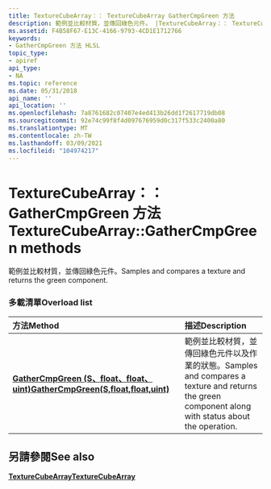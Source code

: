 ```yaml
---
title: TextureCubeArray：： TextureCubeArray GatherCmpGreen 方法
description: 範例並比較材質，並傳回綠色元件。 |TextureCubeArray：： TextureCubeArray GatherCmpGreen 方法
ms.assetid: F4B58F67-E13C-4166-9793-4CD1E1712766
keywords:
- GatherCmpGreen 方法 HLSL
topic_type:
- apiref
api_type:
- NA
ms.topic: reference
ms.date: 05/31/2018
api_name: ''
api_location: ''
ms.openlocfilehash: 7a8761682c07407e4ed413b26dd1f2617719db08
ms.sourcegitcommit: 92e74c99f8f4d097676959d0c317f533c2400a80
ms.translationtype: MT
ms.contentlocale: zh-TW
ms.lasthandoff: 03/09/2021
ms.locfileid: "104974217"
---
```

# <a name="texturecubearraygathercmpgreen-methods"></a><span data-ttu-id="f1698-105">TextureCubeArray：： GatherCmpGreen 方法</span><span class="sxs-lookup"><span data-stu-id="f1698-105">TextureCubeArray::GatherCmpGreen methods</span></span>

<span data-ttu-id="f1698-106">範例並比較材質，並傳回綠色元件。</span><span class="sxs-lookup"><span data-stu-id="f1698-106">Samples and compares a texture and returns the green component.</span></span>

### <a name="overload-list"></a><span data-ttu-id="f1698-107">多載清單</span><span class="sxs-lookup"><span data-stu-id="f1698-107">Overload list</span></span>



| <span data-ttu-id="f1698-108">方法</span><span class="sxs-lookup"><span data-stu-id="f1698-108">Method</span></span>                                                                                      | <span data-ttu-id="f1698-109">描述</span><span class="sxs-lookup"><span data-stu-id="f1698-109">Description</span></span>                                                                                                      |
|:--------------------------------------------------------------------------------------------|:-----------------------------------------------------------------------------------------------------------------|
| [<span data-ttu-id="f1698-110">**GatherCmpGreen (S、float、float、uint)**</span><span class="sxs-lookup"><span data-stu-id="f1698-110">**GatherCmpGreen(S,float,float,uint)**</span></span>](tcubearray-gathercmpgreen-s-float-float-uint-.md) | <span data-ttu-id="f1698-111">範例並比較材質，並傳回綠色元件以及作業的狀態。</span><span class="sxs-lookup"><span data-stu-id="f1698-111">Samples and compares a texture and returns the green component along with status about the operation.</span></span><br/> |



## <a name="see-also"></a><span data-ttu-id="f1698-112">另請參閱</span><span class="sxs-lookup"><span data-stu-id="f1698-112">See also</span></span>

<dl> <dt>

[<span data-ttu-id="f1698-113">**TextureCubeArray**</span><span class="sxs-lookup"><span data-stu-id="f1698-113">**TextureCubeArray**</span></span>](texturecubearray.md)
</dt> </dl>

 

 





